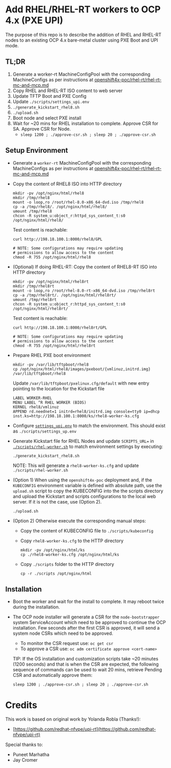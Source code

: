 # Add RHEL/RHEL-RT workers to OCP 4.x (PXE UPI)

The purpose of this repo is to describe the addition of RHEL and RHEL-RT nodes to an existing OCP 4.x bare-metal cluster using PXE Boot and UPI mode.

## TL;DR
1. Generate a worker-rt MachineConfigPool with the corresponding MachineConfigs as per instructions at [openshift4x-poc/rhel-rt/rhel-rt-mc-and-mcp.md](https://github.com/openshift-telco/openshift4x-poc/blob/master/rhel-rt/rhel-rt-mc-and-mcp.md)
2. Copy RHEL and RHEL-RT ISO content to web server
3. Update TFTP Boot and PXE Config
4. Update `./scripts/settings_upi.env`
5. `./generate_kickstart_rhel8.sh`
6. `./upload.sh`
7. Boot node and select PXE install
8. Wait for ~20 mins for RHEL installation to complete. Approve CSR for SA. Approve CSR for Node.
   - `sleep 1200 ; ./approve-csr.sh ; sleep 20 ; ./approve-csr.sh`

## Setup Environment
- Generate a `worker-rt` MachineConfigPool with the corresponding MachineConfigs as per instructions at [openshift4x-poc/rhel-rt/rhel-rt-mc-and-mcp.md](https://github.com/openshift-telco/openshift4x-poc/blob/master/rhel-rt/rhel-rt-mc-and-mcp.md)

- Copy the content of RHEL8 ISO into HTTP directory

    ```
    mkdir -pv /opt/nginx/html/rhel8
    mkdir /tmp/rhel8
    mount -o loop,ro /root/rhel-8.0-x86_64-dvd.iso /tmp/rhel8
    cp -a /tmp/rhel8/. /opt/nginx/html/rhel8/
    umount /tmp/rhel8
    chcon -R system_u:object_r:httpd_sys_content_t:s0 /opt/nginx/html/rhel8/
    ```
    Test content is reachable:

    ```
    curl http://198.18.100.1:8000/rhel8/GPL 

    # NOTE: Some configurations may require updating 
    # permissions to allow access to the content
    chmod -R 755 /opt/nginx/html/rhel8
    ```


- (Optional) If doing RHEL-RT: Copy the content of RHEL8-RT ISO into HTTP directory

    ```
    mkdir -pv /opt/nginx/html/rhel8rt
    mkdir /tmp/rhel8rt
    mount -o loop,ro /root/rhel-8.0-rt-x86_64-dvd.iso /tmp/rhel8rt 
    cp -a /tmp/rhel8rt/. /opt/nginx/html/rhel8rt/
    umount /tmp/rhel8rt
    chcon -R system_u:object_r:httpd_sys_content_t:s0 /opt/nginx/html/rhel8rt/
    ```
    Test content is reachable:

    ```
    curl http://198.18.100.1:8000/rhel8rt/GPL 

    # NOTE: Some configurations may require updating 
    # permissions to allow access to the content
    chmod -R 755 /opt/nginx/html/rhel8rt
    ```

- Prepare RHEL PXE boot environment
    ```
    mkdir -pv /var/lib/tftpboot/rhel8
    cp /opt/nginx/html/rhel8/images/pxeboot/{vmlinuz,initrd.img} /var/lib/tftpboot/rhel8
    ```
    Update `/var/lib/tftpboot/pxelinux.cfg/default` with new entry pointing to the location for the Kickstart file

    ```
    LABEL WORKER-RHEL
    MENU LABEL ^R RHEL WORKER (BIOS)
    KERNEL rhel8/vmlinuz
    APPEND rd.neednet=1 initrd=rhel8/initrd.img console=tty0 ip=dhcp inst.ks=http://198.18.100.1:8000/ks/rhel8-worker-ks.cfg
    ```

- Configure [`settings_upi.env`](scripts/settings_upi.env-UPDATETHIS) to match the environment. This should exist as `./scripts/settings_up.env`

- Generate Kickstart file for RHEL Nodes and update `SCRIPTS_URL=` in [`./scripts/rhel-worker.sh`](scripts/rhel-worker.sh) to match environment settings by executing:

    ```
    ./generate_kickstart_rhel8.sh
    ```
    NOTE: This will generate a `rhel8-worker-ks.cfg` and update `./scripts/rhel-worker.sh`

- (Option 1) When using the `openshift4x-poc` deployment and, if the `KUBECONFIG` environment variable is defined with absolute path, use the `upload.sh` script to copy the KUBECONFIG into the the scripts directory and upload the Kickstart and scripts configurations to the local web server. If it is not the case, use (Option 2).
    ```
    ./upload.sh
    ```
- (Option 2) Otherwise execute the corresponding manual steps:

  - Copy the content of KUBECONFIG file to `./scripts/kubeconfig`

  - Copy `rhel8-worker-ks.cfg` to the HTTP directory
      ```
      mkdir -pv /opt/nginx/html/ks
      cp ./rhel8-worker-ks.cfg /opt/nginx/html/ks
      ```

  - Copy `./scripts` folder to the HTTP directory

      ```
      cp -r ./scripts /opt/nginx/html
      ```

## Installation

- Boot the worker and wait for the install to complete. It may reboot twice during the installation.
  
- The OCP node installer will generate a CSR for the `node-bootstrapper` system ServiceAccount which need to be approved to continue the OCP installation. Few seconds after the first CSR is approved, it will send a system node CSRs which need to be approved. 
  
    - To monitor the CSR request use: `oc get csr`
    - To approve a CSR use: `oc adm certificate approve <cert-name>`

    TIP: If the OS installation and customization scripts take ~20 minutes (1200 seconds) and that is when the CSR are expected, the following sequence of commands can be used to wait 20 mins, retrieve Pending CSR and automatically approve them:

    ```
    sleep 1200 ; ./approve-csr.sh ; sleep 20 ; ./approve-csr.sh
    ```

# Credits
This work is based on original work by Yolanda Robla (Thanks!):
- [https://github.com/redhat-nfvpe/upi-rt](https://github.com/redhat-nfvpe/upi-rt)

Special thanks to:
- Puneet Marhatha
- Jay Cromer